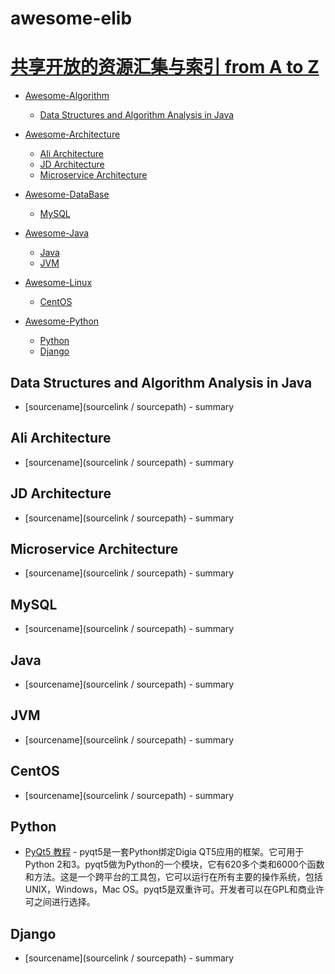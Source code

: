 # awesome-elib

[共享开放的资源汇集与索引 from A to Z](https://github.com/lflyou1314/awesome-elib)
=======================
- [Awesome-Algorithm](#awesome-algorithm)
    - [Data Structures and Algorithm Analysis in Java](#data-structures-and-algorithm-analysis-in-java)


- [Awesome-Architecture](#awesome-architecture)
    - [Ali Architecture](#ali-architecture)
    - [JD Architecture](#jd-architecture)
    - [Microservice Architecture](#microservice-architecture)


- [Awesome-DataBase](#awesome-dababase)
    - [MySQL](#mysql)


- [Awesome-Java](#awesome-java)
    - [Java](#java)
    - [JVM](#jvm)


- [Awesome-Linux](#awesome-linux)
    - [CentOS](#centos)


- [Awesome-Python](#awesome-python)
    - [Python](#python)
    - [Django](#django)


## Data Structures and Algorithm Analysis in Java
* [sourcename](sourcelink / sourcepath) - summary

## Ali Architecture
* [sourcename](sourcelink / sourcepath) - summary

## JD Architecture
* [sourcename](sourcelink / sourcepath) - summary

## Microservice Architecture
* [sourcename](sourcelink / sourcepath) - summary

## MySQL
* [sourcename](sourcelink / sourcepath) - summary

## Java
* [sourcename](sourcelink / sourcepath) - summary

## JVM
* [sourcename](sourcelink / sourcepath) - summary

## CentOS
* [sourcename](sourcelink / sourcepath) - summary

## Python
* [PyQt5 教程](http://code.py40.com/pyqt5/) - pyqt5是一套Python绑定Digia QT5应用的框架。它可用于Python 2和3。pyqt5做为Python的一个模块，它有620多个类和6000个函数和方法。这是一个跨平台的工具包，它可以运行在所有主要的操作系统，包括UNIX，Windows，Mac OS。pyqt5是双重许可。开发者可以在GPL和商业许可之间进行选择。

## Django
* [sourcename](sourcelink / sourcepath) - summary
